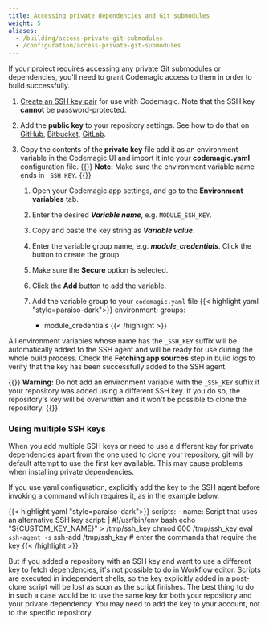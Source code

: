 ```yaml
---
title: Accessing private dependencies and Git submodules
weight: 5
aliases: 
  - /building/access-private-git-submodules
  - /configuration/access-private-git-submodules
---
```


If your project requires accessing any private Git submodules or dependencies, you'll need to grant Codemagic access to them in order to build successfully.

1. [Create an SSH key pair](../knowledge-base/generating-an-ssh-key) for use with Codemagic. Note that the SSH key **cannot** be password-protected.
2. Add the **public key** to your repository settings. See how to do that on [GitHub](https://help.github.com/en/github/authenticating-to-github/adding-a-new-ssh-key-to-your-github-account), [Bitbucket](https://confluence.atlassian.com/bitbucket/use-access-keys-294486051.html), [GitLab](https://docs.gitlab.com/ee/ssh/README.html#adding-an-ssh-key-to-your-gitlab-account).
3.  Copy the contents of the **private key** file add it as an environment variable in the Codemagic UI and import it into your **codemagic.yaml** configuration file.
{{<notebox>}}
**Note:** Make sure the environment variable name ends in `_SSH_KEY`.
{{</notebox>}}

    1. Open your Codemagic app settings, and go to the **Environment variables** tab.
    2. Enter the desired **_Variable name_**, e.g. `MODULE_SSH_KEY`.
    3. Copy and paste the key string as **_Variable value_**.
    4. Enter the variable group name, e.g. **_module_credentials_**. Click the button to create the group.
    5. Make sure the **Secure** option is selected.
    6. Click the **Add** button to add the variable.

    7. Add the variable group to your `codemagic.yaml` file
    {{< highlight yaml "style=paraiso-dark">}}
    environment:
        groups:
        - module_credentials
    {{< /highlight >}}
  
 
All environment variables whose name has the `_SSH_KEY` suffix will be automatically added to the SSH agent and will be ready for use during the whole build process. Check the **Fetching app sources** step in build logs to verify that the key has been successfully added to the SSH agent.

{{<notebox>}}
**Warning:** Do not add an environment variable with the `_SSH_KEY` suffix if your repository was added using a different SSH key. If you do so, the repository's key will be overwritten and it won't be possible to clone the repository.
{{</notebox>}}

### Using multiple SSH keys

When you add multiple SSH keys or need to use a different key for private dependencies apart from the one used to clone your repository, git will by default attempt to use the first key available. This may cause problems when installing private dependencies.

If you use yaml configuration, explicitly add the key to the SSH agent before invoking a command which requires it, as in the example below.

{{< highlight yaml "style=paraiso-dark">}}
  scripts:
    - name: Script that uses an alternative SSH key
      script: | 
        #!/usr/bin/env bash
        echo "${CUSTOM_KEY_NAME}" > /tmp/ssh_key
        chmod 600 /tmp/ssh_key
        eval `ssh-agent -s`
        ssh-add /tmp/ssh_key
        # enter the commands that require the key
{{< /highlight >}}


But if you added a repository with an SSH key and want to use a different key to fetch dependencies, it's not possible to do in Workflow editor. Scripts are executed in independent shells, so the key explicitly added in a post-clone script will be lost as soon as the script finishes. The best thing to do in such a case would be to use the same key for both your repository and your private dependency. You may need to add the key to your account, not to the specific repository.
